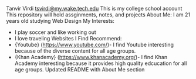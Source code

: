 Tanvir Virdi tsvirdi@my.wake.tech.edu
This is my college school account
This repository will hold assginments, notes, and projects
  About Me: I am 21 years old studying Web Design
  My Interests:
-   I play soccer and like working out
-   I love traveling
  Websites I Find Recommend:
-   {Youtube} (https://www.youtube.com/)- I find Youtube interesting because of the diverse content for all age groups. 
-   {Khan Academy} (https://www.khanacademy.org/)- I find Khan Academy interesting because it provides high quality edcucation for all age groups. 
Updated README with About Me section

